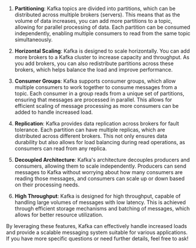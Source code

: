 
1. **Partitioning**: Kafka topics are divided into partitions, which can be distributed across multiple brokers (servers). This means that as the volume of data increases, you can add more partitions to a topic, allowing for parallel processing of data. Each partition can be consumed independently, enabling multiple consumers to read from the same topic simultaneously.

2. **Horizontal Scaling**: Kafka is designed to scale horizontally. You can add more brokers to a Kafka cluster to increase capacity and throughput. As you add brokers, you can also redistribute partitions across these brokers, which helps balance the load and improve performance.

3. **Consumer Groups**: Kafka supports consumer groups, which allow multiple consumers to work together to consume messages from a topic. Each consumer in a group reads from a unique set of partitions, ensuring that messages are processed in parallel. This allows for efficient scaling of message processing as more consumers can be added to handle increased load.

4. **Replication**: Kafka provides data replication across brokers for fault tolerance. Each partition can have multiple replicas, which are distributed across different brokers. This not only ensures data durability but also allows for load balancing during read operations, as consumers can read from any replica.

5. **Decoupled Architecture**: Kafka's architecture decouples producers and consumers, allowing them to scale independently. Producers can send messages to Kafka without worrying about how many consumers are reading those messages, and consumers can scale up or down based on their processing needs.

6. **High Throughput**: Kafka is designed for high throughput, capable of handling large volumes of messages with low latency. This is achieved through efficient storage mechanisms and batching of messages, which allows for better resource utilization.

By leveraging these features, Kafka can effectively handle increased loads and provide a scalable messaging system suitable for various applications. If you have more specific questions or need further details, feel free to ask!